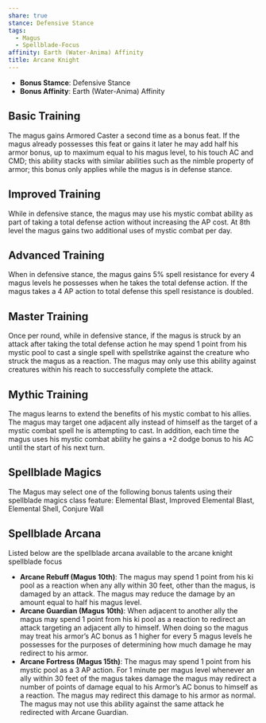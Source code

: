 ```yaml
---
share: true
stance: Defensive Stance
tags:
  - Magus
  - Spellblade-Focus
affinity: Earth (Water-Anima) Affinity
title: Arcane Knight
---
```



- **Bonus Stamce**: Defensive Stance 
- **Bonus Affinity**: Earth (Water-Anima) Affinity
## Basic Training
The magus gains Armored Caster a second time as a bonus feat. If the magus already possesses this feat or gains it later he may add half his armor bonus, up to maximum equal to his magus level, to his touch AC and CMD; this ability stacks with similar abilities such as the nimble property of armor; this bonus only applies while the magus is in defense stance.
## Improved Training
While in defensive stance, the magus may use his mystic combat ability as part of taking a total defense action without increasing the AP cost. At 8th level the magus gains two additional uses of mystic combat per day.
## Advanced Training
When in defensive stance, the magus gains 5% spell resistance for every 4 magus levels he possesses when he takes the total defense action. If the magus takes a 4 AP action to total defense this spell resistance is doubled.
## Master Training
Once per round, while in defensive stance, if the magus is struck by an attack after taking the total defense action he may spend 1 point from his mystic pool to cast a single spell with spellstrike against the creature who struck the magus as a reaction. The magus may only use this ability against creatures within his reach to successfully complete the attack.
## Mythic Training
The magus learns to extend the benefits of his mystic combat to his allies. The magus may target one adjacent ally instead of himself as the target of a mystic combat spell he is attempting to cast. In addition, each time the magus uses his mystic combat ability he gains a +2 dodge bonus to his AC until the start of his next turn.
## Spellblade Magics
The Magus may select one of the following bonus talents using their spellblade magics class feature: Elemental Blast, Improved Elemental Blast, Elemental Shell, Conjure Wall
## Spellblade Arcana
Listed below are the spellblade arcana available to the arcane knight spellblade focus

- **Arcane Rebuff (Magus 10th)**: The magus may spend 1 point from his ki pool as a reaction when any ally within 30 feet, other than the magus, is damaged by an attack. The magus may reduce the damage by an amount equal to half his magus level.
- **Arcane Guardian (Magus 10th)**: When adjacent to another ally the magus may spend 1 point from his ki pool as a reaction to redirect an attack targeting an adjacent ally to himself. When doing so the magus may treat his armor’s AC bonus as 1 higher for every 5 magus levels he possesses for the purposes of determining how much damage he may redirect to his armor.
- **Arcane Fortress (Magus 15th)**: The magus may spend 1 point from his mystic pool as a 3 AP action. For 1 minute per magus level whenever an ally within 30 feet of the magus takes damage the magus may redirect a number of points of damage equal to his Armor’s AC bonus to himself as a reaction. The magus may redirect this damage to his armor as normal. The magus may not use this ability against the same attack he redirected with Arcane Guardian.